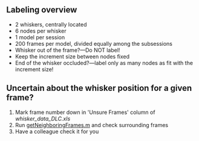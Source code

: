 ## Labeling overview
- 2 whiskers, centrally located
- 6 nodes per whisker
- 1 model per session
- 200 frames per model, divided equally among the subsessions
- Whisker out of the frame?—Do NOT label!
- Keep the increment size between nodes fixed
- End of the whisker occluded?—label only as many nodes as fit with the increment size!

## Uncertain about the whisker position for a given frame?
1. Mark frame number down in 'Unsure Frames' column of *whisker_data_DLC.xls*
2. Run [getNeighboringFrames.m](https://github.com/sachaker/deeplabcut_texteam/blob/master/Code/Track%20whiskers/getNeighboringFrames.m) and check surrounding frames
3. Have a colleague check it for you
